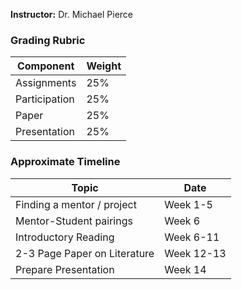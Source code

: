 **Instructor:** Dr. Michael Pierce
### Grading Rubric
| Component | Weight |
| ---- | ---- |
| Assignments | 25% |
| Participation | 25% |
| Paper | 25% |
| Presentation | 25% |
### Approximate Timeline
| Topic | Date |
| ---- | ---- |
| Finding a mentor / project | Week 1-5 |
| Mentor-Student pairings | Week 6 |
| Introductory Reading | Week 6-11 |
| 2-3 Page Paper on Literature | Week 12-13 |
| Prepare Presentation | Week 14 |
